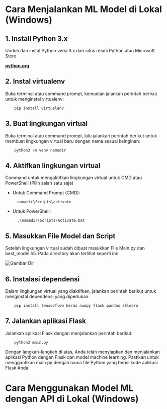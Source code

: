 # Cara Menjalankan ML Model di Lokal (Windows)

## 1. Install Python 3.x

Unduh dan instal Python versi 3.x dari situs resmi Python atau Microsoft Store 
    
**[python.org](https://www.python.org/downloads/)**

## 2. Instal virtualenv

Buka terminal atau command prompt, kemudian jalankan perintah berikut untuk menginstal virtualenv:

        pip install virtualenv

## 3. Buat lingkungan virtual

Buka terminal atau command prompt, lalu jalankan perintah berikut untuk membuat lingkungan virtual baru dengan nama sesuai keinginan:

        python3 -m venv namadir

## 4. Aktifkan lingkungan virtual
Command untuk mengaktifkan lingkungan virtual untuk CMD atau PowerShell (Pilih salah satu saja)

- Untuk Command Prompt (CMD):

        namadir\Scripts\activate

- Untuk PowerShell:

        .\namadir\Scripts\Activate.bat

## 5. Masukkan File Model dan Script 
Setelah lingkungan virtual sudah dibuat masukkan File Main.py dan best_model.h5. Pada directory akan terlihat seperti ini:

![Gambar Dir](contoh_dir.jpg)

## 6. Instalasi dependensi

Dalam lingkungan virtual yang diaktifkan, jalankan perintah berikut untuk menginstal dependensi yang diperlukan:

        pip install tensorflow keras numpy flask pandas sklearn

## 7. Jalankan aplikasi Flask

Jalankan aplikasi Flask dengan menjalankan perintah berikut:

        python3 main.py

Dengan langkah-langkah di atas, Anda telah menyiapkan dan menjalankan aplikasi Python dengan Flask dan model machine learning. Pastikan untuk menggantikan main.py dengan nama file Python yang berisi kode aplikasi Flask Anda.


# Cara Menggunakan Model ML dengan API di Lokal (Windows)